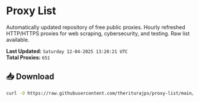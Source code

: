 # Proxy List

Automatically updated repository of free public proxies. Hourly refreshed HTTP/HTTPS proxies for web scraping, cybersecurity, and testing. Raw list available.

**Last Updated:** `Saturday 12-04-2025 13:20:21 UTC`  
**Total Proxies:** `651`

## 📥 Download
```bash
curl -O https://raw.githubusercontent.com/theriturajps/proxy-list/main/proxies.txt
